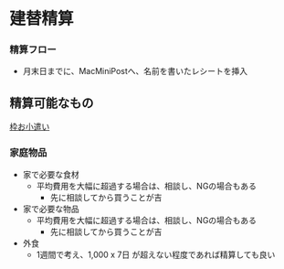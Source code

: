 建替精算
===

### 精算フロー

* 月末日までに、MacMiniPostへ、名前を書いたレシートを挿入

## 精算可能なもの

[枠お小遣い](./personal_money.md)

### 家庭物品

* 家で必要な食材
	* 平均費用を大幅に超過する場合は、相談し、NGの場合もある
		* 先に相談してから買うことが吉
* 家で必要な物品
	* 平均費用を大幅に超過する場合は、相談し、NGの場合もある
		* 先に相談してから買うことが吉
* 外食
	* 1週間で考え、1,000 x 7日 が超えない程度であれば精算しても良い
